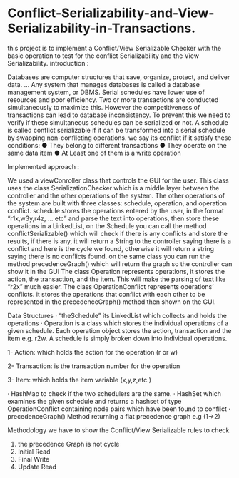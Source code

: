 # Conflict-Serializability-and-View-Serializability-in-Transactions.
this project is to implement a Conflict/View Serializable Checker with the basic operation to test for the conflict Serializability and the View Serializability.
introduction :

Databases are computer structures that save, organize, protect, and deliver data. ... Any system that manages databases is called a database management system, or DBMS.
Serial schedules have lower use of resources and poor efficiency. Two or more transactions are conducted simultaneously to maximize this. However the competitiveness of transactions can lead to database inconsistency. To prevent this we need to verify if these simultaneous schedules can be serialized or not. A schedule is called conflict serializable if it can be transformed into a serial schedule by swapping non-conflicting operations.
we say its conflict if it satisfy these conditions: 
●	They belong to different transactions
●	They operate on the same data item
●	At Least one of them is a write operation


Implemented approach :

We used a viewConroller class that controls the GUI for the user. This class uses the class SerializationChecker which is a middle layer between the controller and the other operations of the system.
The other operations of the system are built with three classes: schedule, operation, and operation conflict. schedule stores the operations entered by the user, in the format “r1x,w3y,r4z, … etc” and parse the text into operations, then store these operations in a LinkedList<Operation>, on the Schedule you can call the method conflictSerializable() which will check if there is any conflicts and store the results, if there is any, it will return a String to the controller saying there is a conflict and here is the cycle we found, otherwise it will return a string saying there is no conflicts found. on the same class you can run the method precedenceGraph() which will return the graph so the controller can show it in the GUI
The class Operation represents operations, it stores the action, the transaction, and the item. This will make the parsing of text like “r2x” much easier.
The class OperationConflict represents operations’ conflicts. it stores the operations that conflict with each other to be represented in the precedenceGraph() method then shown on the GUI.



Data Structures
·      “theSchedule” its LinkedList which collects and holds the operations
·  Operation is a class which stores the individual operations of a given schedule. Each operation object stores the action, transaction and the item e.g. r2w. A schedule is simply broken down into individual operations.
 
1-  Action: which holds the action for the operation (r or w)
 
2-  Transaction: is the transaction number for the operation

3-  Item: which holds the item variable (x,y,z,etc.)
 
 
·  HashMap to check if the two schedulers are the same.
·  HashSet which examines the given schedule and returns a hashset of type OperationConflict containing node pairs which have been found to conflict
·  precedenceGraph() Method returning a flat precedence graph e.g (1->2)

 
Methodology
 we have to show the Conflict/View Serializable rules to check
1. the precedence Graph is not cycle
2. Initial Read
3. Final Write
4. Update Read

